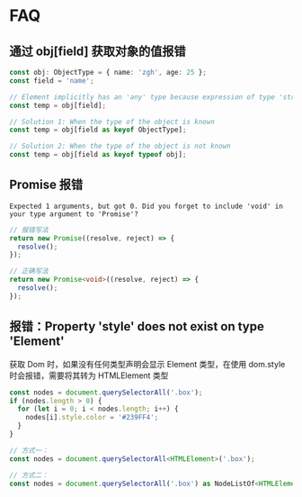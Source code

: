 # FAQ

## 通过 obj[field] 获取对象的值报错

```ts
const obj: ObjectType = { name: 'zgh', age: 25 };
const field = 'name';

// Element implicitly has an 'any' type because expression of type 'string' can't be used to index type 。。。
const temp = obj[field];

// Solution 1: When the type of the object is known
const temp = obj[field as keyof ObjectType];

// Solution 2: When the type of the object is not known
const temp = obj[field as keyof typeof obj];
```

## Promise 报错

`Expected 1 arguments, but got 0. Did you forget to include 'void' in your type argument to 'Promise'?`

```ts
// 报错写法
return new Promise((resolve, reject) => {
  resolve();
});

// 正确写法
return new Promise<void>((resolve, reject) => {
  resolve();
});
```

## 报错：Property 'style' does not exist on type 'Element'

获取 Dom 时，如果没有任何类型声明会显示 Element 类型，在使用 dom.style 时会报错，需要将其转为 HTMLElement 类型

```ts
const nodes = document.querySelectorAll('.box');
if (nodes.length > 0) {
  for (let i = 0; i < nodes.length; i++) {
    nodes[i].style.color = '#239FF4';
  }
}

// 方式一：
const nodes = document.querySelectorAll<HTMLElement>('.box');

// 方式二：
const nodes = document.querySelectorAll('.box') as NodeListOf<HTMLElement>;
```
